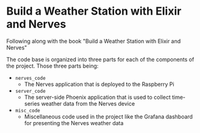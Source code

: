 # Build a Weather Station with Elixir and Nerves

Following along with the book "Build a Weather Station with Elixir and Nerves"

The code base is organized into three parts for each of the components of the project. Those three parts being:

- `nerves_code`
  - The Nerves application that is deployed to the Raspberry Pi
- `server_code`
  - The server-side Phoenix application that is used to collect time-series weather data from the Nerves device
- `misc_code`
  - Miscellaneous code used in the project like the Grafana dashboard for presenting the Nerves weather data
